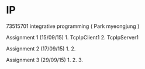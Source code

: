 # IP
73515701 integrative programming ( Park myeongjung )

Assignment 1 (15/09/15) 1. TcpIpClient1 2. TcpIpServer1

Assignment 2 (17/09/15) 1. 2.

Assignment 3 (29/09/15) 1. 2. 3.
